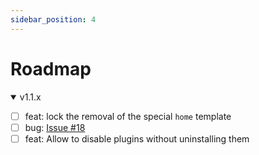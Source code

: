 ```yaml
---
sidebar_position: 4
---
```


# Roadmap

<details open>
<summary>v1.1.x</summary>

- [ ] feat: lock the removal of the special `home` template
- [ ] bug: [Issue #18](https://github.com/override-sh/aetheria-frontend/issues/18)
- [ ] feat: Allow to disable plugins without uninstalling them

</details>
